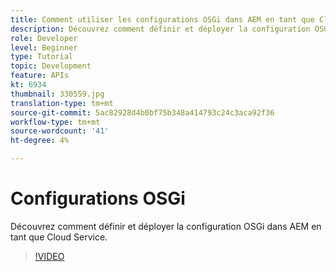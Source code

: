 ```yaml
---
title: Comment utiliser les configurations OSGi dans AEM en tant que Cloud Service ?
description: Découvrez comment définir et déployer la configuration OSGi dans AEM en tant que Cloud Service.
role: Developer
level: Beginner
type: Tutorial
topic: Development
feature: APIs
kt: 6934
thumbnail: 330559.jpg
translation-type: tm+mt
source-git-commit: 5ac82928d4b0bf75b348a414793c24c3aca92f36
workflow-type: tm+mt
source-wordcount: '41'
ht-degree: 4%

---
```



# Configurations OSGi

Découvrez comment définir et déployer la configuration OSGi dans AEM en tant que Cloud Service.

>[!VIDEO](https://video.tv.adobe.com/v/330559/?quality=12&learn=on)